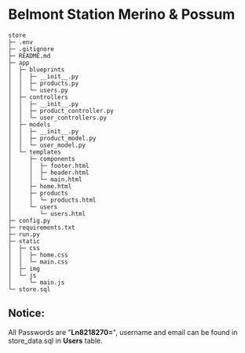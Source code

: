 # Belmont Station Merino & Possum

```
store
├─ .env
├─ .gitignore
├─ README.md
├─ app
│  ├─ blueprints
│  │  ├─ __init__.py
│  │  ├─ products.py
│  │  └─ users.py
│  ├─ controllers
│  │  ├─ __init__.py
│  │  ├─ product_controller.py
│  │  └─ user_controllers.py
│  ├─ models
│  │  ├─ __init__.py
│  │  ├─ product_model.py
│  │  └─ user_model.py
│  └─ templates
│     ├─ components
│     │  ├─ footer.html
│     │  ├─ header.html
│     │  └─ main.html
│     ├─ home.html
│     ├─ products
│     │  └─ products.html
│     └─ users
│        └─ users.html
├─ config.py
├─ requirements.txt
├─ run.py
├─ static
│  ├─ css
│  │  ├─ home.css
│  │  └─ main.css
│  ├─ img
│  └─ js
│     └─ main.js
└─ store.sql

```

## Notice:

All Passwords are "**Ln8218270=**", username and email can be found in store_data.sql in **Users** table.

